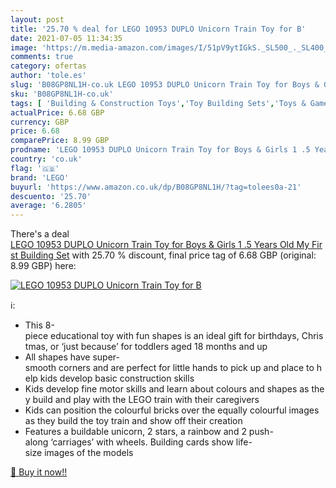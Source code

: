 ```yaml
---
layout: post
title: '25.70 % deal for LEGO 10953 DUPLO Unicorn Train Toy for B'
date: 2021-07-05 11:34:35
image: 'https://m.media-amazon.com/images/I/51pV9ytIGkS._SL500_._SL400_.jpg'
comments: true
category: ofertas
author: 'tole.es'
slug: 'B08GP8NL1H-co.uk LEGO 10953 DUPLO Unicorn Train Toy for Boys & Girls 1...'
sku: 'B08GP8NL1H-co.uk'
tags: [ 'Building & Construction Toys','Toy Building Sets','Toys & Games','Toys Store','lego', ]
actualPrice: 6.68 GBP
currency: GBP
price: 6.68
comparePrice: 8.99 GBP
prodname: 'LEGO 10953 DUPLO Unicorn Train Toy for Boys & Girls 1 .5 Years Old My First Building Set'
country: 'co.uk'
flag: '🇬🇧'
brand: 'LEGO'
buyurl: 'https://www.amazon.co.uk/dp/B08GP8NL1H/?tag=tolees0a-21'
descuento: '25.70'
average: '6.2805'
---
```


There's a deal [LEGO 10953 DUPLO Unicorn Train Toy for Boys & Girls 1 .5 Years Old My First Building Set](https://www.amazon.co.uk/dp/B08GP8NL1H/?tag=tolees0a-21)  with  25.70 % discount, final price tag of  6.68 GBP (original: 8.99 GBP) here:

[![LEGO 10953 DUPLO Unicorn Train Toy for B](https://m.media-amazon.com/images/I/51pV9ytIGkS._SL500_._SL400_.jpg)](https://www.amazon.co.uk/dp/B08GP8NL1H/?tag=tolees0a-21)

ℹ️:

- This 8-piece educational toy with fun shapes is an ideal gift for birthdays, Christmas, or ‘just because’ for toddlers aged 18 months and up
- All shapes have super-smooth corners and are perfect for little hands to pick up and place to help kids develop basic construction skills
- Kids develop fine motor skills and learn about colours and shapes as they build and play with the LEGO train with their caregivers
- Kids can position the colourful bricks over the equally colourful images as they build the toy train and show off their creation
- Features a buildable unicorn, 2 stars, a rainbow and 2 push-along ‘carriages’ with wheels. Building cards show life-size images of the models

[🛒 Buy it now!!](https://www.amazon.co.uk/dp/B08GP8NL1H/?tag=tolees0a-21)
